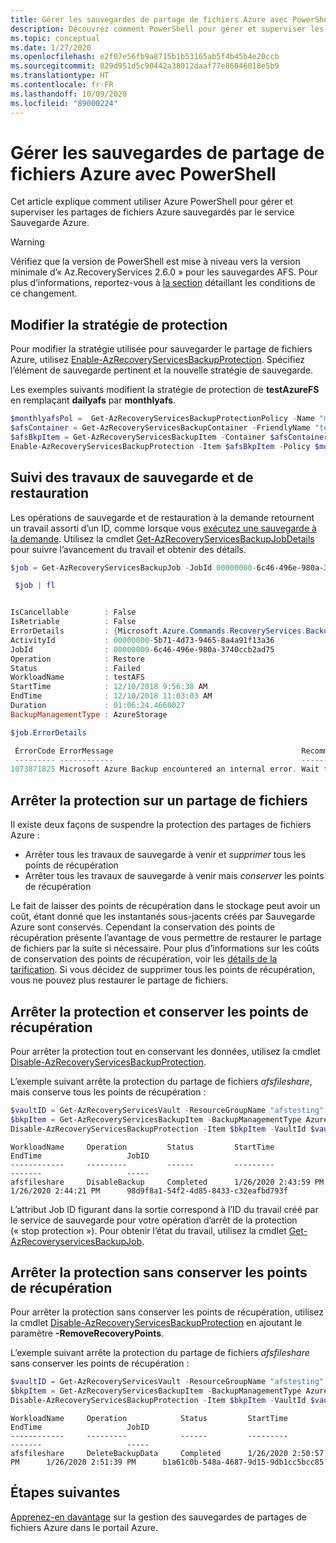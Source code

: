 ```yaml
---
title: Gérer les sauvegardes de partage de fichiers Azure avec PowerShell
description: Découvrez comment PowerShell pour gérer et superviser les partages de fichiers Azure sauvegardés par le service Sauvegarde Azure.
ms.topic: conceptual
ms.date: 1/27/2020
ms.openlocfilehash: e2f07e56fb9a8715b1b53165ab5f4b45b4e20ccb
ms.sourcegitcommit: 829d951d5c90442a38012daaf77e86046018e5b9
ms.translationtype: HT
ms.contentlocale: fr-FR
ms.lasthandoff: 10/09/2020
ms.locfileid: "89000224"
---
```

# <a name="manage-azure-file-share-backups-with-powershell"></a>Gérer les sauvegardes de partage de fichiers Azure avec PowerShell

Cet article explique comment utiliser Azure PowerShell pour gérer et superviser les partages de fichiers Azure sauvegardés par le service Sauvegarde Azure.

> [!WARNING]
> Vérifiez que la version de PowerShell est mise à niveau vers la version minimale d’« Az.RecoveryServices 2.6.0 » pour les sauvegardes AFS. Pour plus d’informations, reportez-vous à [la section](backup-azure-afs-automation.md#important-notice-backup-item-identification) détaillant les conditions de ce changement.

## <a name="modify-the-protection-policy"></a>Modifier la stratégie de protection

Pour modifier la stratégie utilisée pour sauvegarder le partage de fichiers Azure, utilisez [Enable-AzRecoveryServicesBackupProtection](/powershell/module/az.recoveryservices/enable-azrecoveryservicesbackupprotection). Spécifiez l’élément de sauvegarde pertinent et la nouvelle stratégie de sauvegarde.

Les exemples suivants modifient la stratégie de protection de **testAzureFS** en remplaçant **dailyafs** par **monthlyafs**.

```powershell
$monthlyafsPol =  Get-AzRecoveryServicesBackupProtectionPolicy -Name "monthlyafs"
$afsContainer = Get-AzRecoveryServicesBackupContainer -FriendlyName "testStorageAcct" -ContainerType AzureStorage
$afsBkpItem = Get-AzRecoveryServicesBackupItem -Container $afsContainer -WorkloadType AzureFiles -Name "testAzureFS"
Enable-AzRecoveryServicesBackupProtection -Item $afsBkpItem -Policy $monthlyafsPol
```

## <a name="track-backup-and-restore-jobs"></a>Suivi des travaux de sauvegarde et de restauration

Les opérations de sauvegarde et de restauration à la demande retournent un travail assorti d’un ID, comme lorsque vous [exécutez une sauvegarde à la demande](backup-azure-afs-automation.md#trigger-an-on-demand-backup). Utilisez la cmdlet [Get-AzRecoveryServicesBackupJobDetails](/powershell/module/az.recoveryservices/get-azrecoveryservicesbackupjob) pour suivre l’avancement du travail et obtenir des détails.

```powershell
$job = Get-AzRecoveryServicesBackupJob -JobId 00000000-6c46-496e-980a-3740ccb2ad75 -VaultId $vaultID

 $job | fl


IsCancellable        : False
IsRetriable          : False
ErrorDetails         : {Microsoft.Azure.Commands.RecoveryServices.Backup.Cmdlets.Models.AzureFileShareJobErrorInfo}
ActivityId           : 00000000-5b71-4d73-9465-8a4a91f13a36
JobId                : 00000000-6c46-496e-980a-3740ccb2ad75
Operation            : Restore
Status               : Failed
WorkloadName         : testAFS
StartTime            : 12/10/2018 9:56:38 AM
EndTime              : 12/10/2018 11:03:03 AM
Duration             : 01:06:24.4660027
BackupManagementType : AzureStorage

$job.ErrorDetails

 ErrorCode ErrorMessage                                          Recommendations
 --------- ------------                                          ---------------
1073871825 Microsoft Azure Backup encountered an internal error. Wait for a few minutes and then try the operation again. If the issue persists, please contact Microsoft support.
```

## <a name="stop-protection-on-a-file-share"></a>Arrêter la protection sur un partage de fichiers

Il existe deux façons de suspendre la protection des partages de fichiers Azure :

* Arrêter tous les travaux de sauvegarde à venir et *supprimer* tous les points de récupération
* Arrêter tous les travaux de sauvegarde à venir mais *conserver* les points de récupération

Le fait de laisser des points de récupération dans le stockage peut avoir un coût, étant donné que les instantanés sous-jacents créés par Sauvegarde Azure sont conservés. Cependant la conservation des points de récupération présente l’avantage de vous permettre de restaurer le partage de fichiers par la suite si nécessaire. Pour plus d’informations sur les coûts de conservation des points de récupération, voir les [détails de la tarification](https://azure.microsoft.com/pricing/details/storage/files/). Si vous décidez de supprimer tous les points de récupération, vous ne pouvez plus restaurer le partage de fichiers.

## <a name="stop-protection-and-retain-recovery-points"></a>Arrêter la protection et conserver les points de récupération

Pour arrêter la protection tout en conservant les données, utilisez la cmdlet [Disable-AzRecoveryServicesBackupProtection](/powershell/module/az.recoveryservices/disable-azrecoveryservicesbackupprotection).

L’exemple suivant arrête la protection du partage de fichiers *afsfileshare*, mais conserve tous les points de récupération :

```powershell
$vaultID = Get-AzRecoveryServicesVault -ResourceGroupName "afstesting" -Name "afstest" | select -ExpandProperty ID
$bkpItem = Get-AzRecoveryServicesBackupItem -BackupManagementType AzureStorage -WorkloadType AzureFiles -Name "afsfileshare" -VaultId $vaultID
Disable-AzRecoveryServicesBackupProtection -Item $bkpItem -VaultId $vaultID
```

```output
WorkloadName     Operation         Status         StartTime                 EndTime                   JobID
------------     ---------         ------         ---------                 -------                   -----
afsfileshare     DisableBackup     Completed      1/26/2020 2:43:59 PM      1/26/2020 2:44:21 PM      98d9f8a1-54f2-4d85-8433-c32eafbd793f
```

L’attribut Job ID figurant dans la sortie correspond à l’ID du travail créé par le service de sauvegarde pour votre opération d’arrêt de la protection (« stop protection »). Pour obtenir l’état du travail, utilisez la cmdlet [Get-AzRecoveryservicesBackupJob](/powershell/module/az.recoveryservices/get-azrecoveryservicesbackupjob).

## <a name="stop-protection-without-retaining-recovery-points"></a>Arrêter la protection sans conserver les points de récupération

Pour arrêter la protection sans conserver les points de récupération, utilisez la cmdlet [Disable-AzRecoveryServicesBackupProtection](/powershell/module/az.recoveryservices/disable-azrecoveryservicesbackupprotection) en ajoutant le paramètre **-RemoveRecoveryPoints**.

L’exemple suivant arrête la protection du partage de fichiers *afsfileshare* sans conserver les points de récupération :

```powershell
$vaultID = Get-AzRecoveryServicesVault -ResourceGroupName "afstesting" -Name "afstest" | select -ExpandProperty ID
$bkpItem = Get-AzRecoveryServicesBackupItem -BackupManagementType AzureStorage -WorkloadType AzureFiles -Name "afsfileshare" -VaultId $vaultID
Disable-AzRecoveryServicesBackupProtection -Item $bkpItem -VaultId $vaultID -RemoveRecoveryPoints
```

```output
WorkloadName     Operation            Status         StartTime                 EndTime                   JobID
------------     ---------            ------         ---------                 -------                   -----
afsfileshare     DeleteBackupData     Completed      1/26/2020 2:50:57 PM      1/26/2020 2:51:39 PM      b1a61c0b-548a-4687-9d15-9db1cc5bcc85
```

## <a name="next-steps"></a>Étapes suivantes

[Apprenez-en davantage](manage-afs-backup.md) sur la gestion des sauvegardes de partages de fichiers Azure dans le portail Azure.
